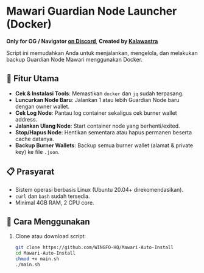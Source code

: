 # Mawari Guardian Node Launcher (Docker)
**Only for OG / Navigator [on Discord](https://discord.gg/uRRbARYt)**, **Created by [Kalawastra](https://t.me/Kalawastra)**

Script ini memudahkan Anda untuk menjalankan, mengelola, dan melakukan backup Guardian Node Mawari menggunakan Docker.

## 🚀 Fitur Utama
- **Cek & Instalasi Tools**: Memastikan `docker` dan `jq` sudah terpasang.
- **Luncurkan Node Baru**: Jalankan 1 atau lebih Guardian Node baru dengan owner wallet.
- **Cek Log Node**: Pantau log container sekaligus cek burner wallet address.
- **Jalankan Ulang Node**: Start container node yang berhenti/exited.
- **Stop/Hapus Node**: Hentikan sementara atau hapus permanen beserta cache datanya.
- **Backup Burner Wallets**: Backup semua burner wallet (alamat & private key) ke file `.json`.

## 📋 Prasyarat
- Sistem operasi berbasis Linux (Ubuntu 20.04+ direkomendasikan).
- `curl` dan `bash` sudah tersedia.
- Minimal 4GB RAM, 2 CPU core.

## 🔧 Cara Menggunakan
1. Clone atau download script:
   ```bash
   git clone https://github.com/WINGFO-HQ/Mawari-Auto-Install
   cd Mawari-Auto-Install
   chmod +x main.sh
   ./main.sh
   ```
